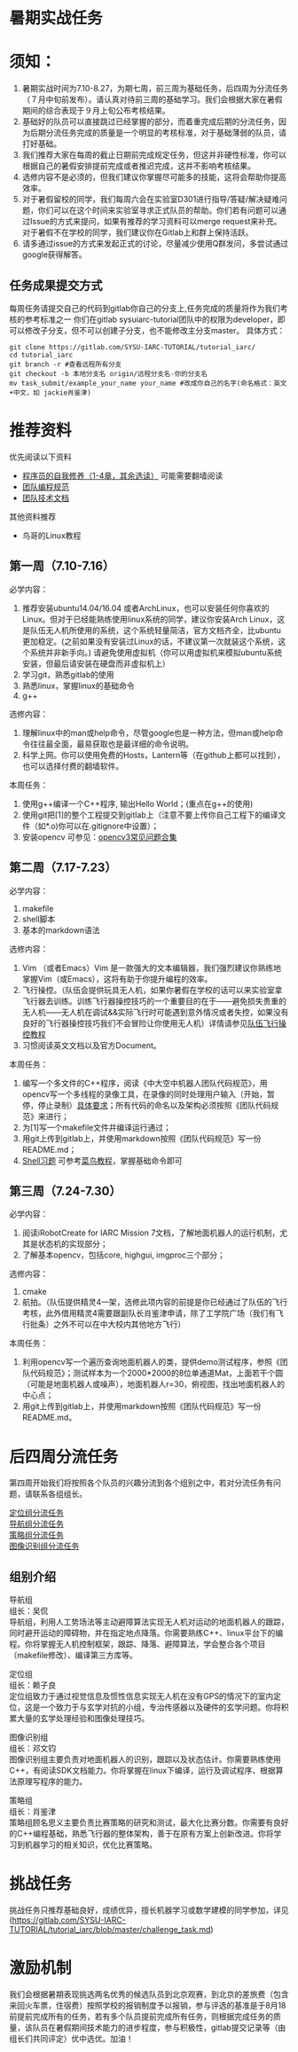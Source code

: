 # 暑期实战任务

# 须知：

1. 暑期实战时间为7.10-8.27，为期七周，前三周为基础任务，后四周为分流任务（７月中旬前发布）。请认真对待前三周的基础学习。我们会根据大家在暑假期间的综合表现于９月上旬公布考核结果。
3. 基础好的队员可以直接跳过已经掌握的部分，而着重完成后期的分流任务，因为后期分流任务完成的质量是一个明显的考核标准，对于基础薄弱的队员，请打好基础。
4. 我们推荐大家在每周的截止日期前完成规定任务，但这并非硬性标准，你可以根据自己的暑假安排提前完成或者推迟完成，这并不影响考核结果。
5. 选修内容不是必须的，但我们建议你掌握尽可能多的技能，这将会帮助你提高效率。
6. 对于暑假留校的同学，我们每周六会在实验室D301进行指导/答疑/解决疑难问题，你们可以在这个时间来实验室寻求正式队员的帮助。你们若有问题可以通过Issue的方式来提问，如果有推荐的学习资料可以merge request来补充。对于暑假不在学校的同学，我们建议你在Gitlab上和群上保持活跃。
7. 请多通过issue的方式来发起正式的讨论，尽量减少使用Q群发问，多尝试通过google获得解答。

## 任务成果提交方式

每周任务请提交自己的代码到gitlab你自己的分支上,任务完成的质量将作为我们考核的参考标准之一
你们在gitlab sysuiarc-tutorial团队中的权限为developer，即可以修改子分支，但不可以创建子分支，也不能修改主分支master。
具体方式：

```
git clone https://gitlab.com/SYSU-IARC-TUTORIAL/tutorial_iarc/
cd tutorial_iarc
git branch -r #查看远程所有分支
git checkout -b 本地分支名 origin/远程分支名-你的分支名
mv task_submit/example_your_name your_name #改成你自己的名字(命名格式：英文+中文，如 jackie肖鉴津)
```

# 推荐资料

优先阅读以下资料

- [程序员的自我修养（1-4章，其余选读）](https://leohxj.gitbooks.io/a-programmer-prepares/content/) 可能需要翻墙阅读
- [团队编程规范](https://shimo.im/doc/rfK9ome7WLEZ0xrA/)
- [团队技术文档](https://gitlab.com/SYSU-IARC-TUTORIAL/tutorial_iarc/blob/master/technical_report.pdf)

其他资料推荐

- 鸟哥的Linux教程

## 第一周（7.10-7.16）

必学内容：

1. 推荐安装ubuntu14.04/16.04 或者ArchLinux，也可以安装任何你喜欢的Linux。但对于已经能熟练使用linux系统的同学，建议你安装Arch Linux，这是队伍无人机所使用的系统，这个系统轻量简洁，官方文档齐全，比ubuntu更加稳定。(之前如果没有安装过Linux的话，不建议第一次就装这个系统，这个系统并非新手向。) 请避免使用虚拟机（你可以用虚拟机来模拟ubuntu系统安装，但最后请安装在硬盘而非虚拟机上）
2. 学习git，熟悉gitlab的使用
3. 熟悉linux，掌握linux的基础命令
4. g++

选修内容：

1. 理解linux中的man或help命令，尽管google也是一种方法，但man或help命令往往最全面，最易获取也是最详细的命令说明。
2. 科学上网。你可以使用免费的Hosts，Lantern等（在github上都可以找到），也可以选择付费的翻墙软件。

本周任务：

1. 使用g++编译一个C++程序, 输出Hello World；(重点在g++的使用)
2. 使用git把[1]的整个工程提交到gitlab上（注意不要上传你自己工程下的编译文件（如*.o)你可以在.gitignore中设置）；
3. 安装opencv 可参见：[opencv3常见问题合集](https://shimo.im/doc/p3gRFoLd7Z43lkXZ)

## 第二周（7.17-7.23）

必学内容：

1. makefile
2. shell脚本
3. 基本的markdown语法


选修内容：

1. Vim （或者Emacs）Vim 是一款强大的文本编辑器，我们强烈建议你熟练地掌握Vim（或Emacs），这将有助于你提升编程的效率。
2. 飞行操控。（队伍会提供玩具无人机，如果你暑假在学校的话可以来实验室拿飞行器去训练。训练飞行器操控技巧的一个重要目的在于——避免损失贵重的无人机——无人机在调试&&实际飞行时可能遇到意外情况或者失控，如果没有良好的飞行器操控技巧我们不会冒险让你使用无人机）详情请参见[队伍飞行操控教程](https://gitlab.com/SYSU-IARC-TUTORIAL/tutorial_iarc/blob/master/tutorial.md)
3. 习惯阅读英文文档以及官方Document。

本周任务：

1. 编写一个多文件的C++程序，阅读《中大空中机器人团队代码规范》，用opencv写一个多线程的录像工具，在录像的同时处理用户输入（开始，暂停，停止录制）[具体要求](https://gitlab.com/SYSU-IARC-TUTORIAL/tutorial_iarc/blob/master/opencv_exercise.md)；所有代码的命名以及架构必须按照《团队代码规范》来进行；
2. 为[1]写一个makefile文件并编译运行通过； 
3. 用git上传到gitlab上，并使用markdown按照《团队代码规范》写一份README.md；
4. [Shell习题](https://gitlab.com/SYSU-IARC-TUTORIAL/tutorial_iarc/blob/master/shell_exercise.md)  可参考[菜鸟教程](http://www.runoob.com/linux/linux-shell.html)，掌握基础命令即可


## 第三周（7.24-7.30）

必学内容：

1. 阅读iRobotCreate for IARC Mission 7文档，了解地面机器人的运行机制，尤其是状态机的实现部分；
2. 了解基本opencv，包括core, highgui, imgproc三个部分；

选修内容：

1. cmake
2. 航拍。（队伍提供精灵4一架，选修此项内容的前提是你已经通过了队伍的飞行考核，此外借用精灵4需要跟副队长肖鉴津申请，除了工学院广场（我们有飞行批条）之外不可以在中大校内其他地方飞行）

本周任务：

1. 利用opencv写一个遍历查询地面机器人的类，提供demo测试程序，参照《团队代码规范》；测试样本为一个2000*2000的8位单通道Mat，上面若干个圆（可能是地面机器人或噪声），地面机器人r=30，俯视图，找出地面机器人的中心点；
2. 用git上传到gitlab上，并使用markdown按照《团队代码规范》写一份README.md。

# 后四周分流任务
第四周开始我们将按照各个队员的兴趣分流到各个组别之中，若对分流任务有问题，请联系各组组长。

[定位组分流任务](https://gitlab.com/SYSU-IARC-TUTORIAL/tutorial_iarc/blob/master/group_task/positioning_group.md)  
[导航组分流任务](https://gitlab.com/SYSU-IARC-TUTORIAL/tutorial_iarc/blob/master/group_task/navigation_group.md)  
[策略组分流任务](https://gitlab.com/SYSU-IARC-TUTORIAL/tutorial_iarc/blob/master/group_task/strategy_group.md)  
[图像识别组分流任务](https://gitlab.com/SYSU-IARC-TUTORIAL/tutorial_iarc/blob/master/group_task/vision_group.md)  

## 组别介绍

导航组  
组长：吴侃  
导航组，利用人工势场法等主动避障算法实现无人机对运动的地面机器人的跟踪，同时避开运动的障碍物，并在指定地点降落。你需要熟练C++、linux平台下的编程。你将掌握无人机控制框架，跟踪、降落、避障算法，学会整合各个项目（makefile修改）、编译第三方库等。  

定位组  
组长：赖子良  
定位组致力于通过视觉信息及惯性信息实现无人机在没有GPS的情况下的室内定位，这是一个致力于与玄学对抗的小组，专治传感器以及硬件的玄学问题。你将积累大量的玄学处理经验和图像处理技巧。  

图像识别组  
组长：邓文钧  
图像识别组主要负责对地面机器人的识别，跟踪以及状态估计。你需要熟练使用C++，有阅读SDK文档能力。你将掌握在linux下编译，运行及调试程序、根据算法原理写程序的能力。  

策略组  
组长：肖鉴津  
策略组顾名思义主要负责比赛策略的研究和测试，最大化比赛分数。你需要有良好的C++编程基础，熟悉飞行器的整体架构，善于在原有方案上创新改进。你将学习到机器学习的相关知识，优化比赛策略。  

# 挑战任务
挑战任务只推荐基础良好，成绩优异，擅长机器学习或数学建模的同学参加，详见(https://gitlab.com/SYSU-IARC-TUTORIAL/tutorial_iarc/blob/master/challenge_task.md)

# 激励机制
我们会根据暑期表现挑选两名优秀的候选队员到北京观赛，到北京的差旅费（包含来回火车票，住宿费）按照学校的报销制度予以报销，参与评选的基准是于8月18前提前完成所有的任务，若有多个队员提前完成所有任务，则根据完成任务的质量，该队员在暑假期间技术能力的进步程度，参与积极性，gitlab提交记录等（由组长们共同评定）优中选优。加油！
